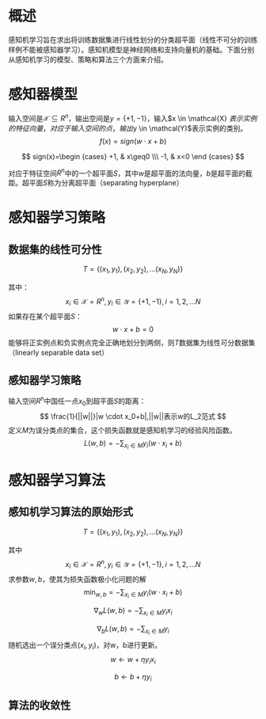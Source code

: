 # 概述

  感知机学习旨在求出将训练数据集进行线性划分的分类超平面（线性不可分的训练样例不能被感知器学习）。感知机模型是神经网络和支持向量机的基础。下面分别从感知机学习的模型、策略和算法三个方面来介绍。

# 感知器模型



输入空间是$\mathcal{X}\subseteq R^n$，输出空间是$y=\{+1,-1\}$，输入$x \in  \mathcal{X} $表示实例的特征向量，对应于输入空间的点，输出$y \in \mathcal(Y)$表示实例的类别。
$$
f(x)=sign(w\cdot x + b)
$$

$$
sign(x)=\begin {cases}
+1, & x\geq0 \\\
-1, & x<0
\end {cases}
$$

对应于特征空间$R^n$中的一个超平面$S$，其中$w$是超平面的法向量，$b$是超平面的截距。超平面$S$称为分离超平面（separating hyperplane）

# 感知器学习策略

## 数据集的线性可分性

$$
T=\{(x_1,y_1),(x_2,y_2),...(x_N,y_N)\}
$$

其中：
$$
x_i \in \mathcal{X}=R^n,y_i \in \mathcal{Y}=\{+1,-1\},i=1,2,...N
$$
如果存在某个超平面$S$：
$$
w \cdot x + b = 0 
$$
能够将正实例点和负实例点完全正确地划分到两侧，则$T$数据集为线性可分数据集（linearly separable data set）

## 感知器学习策略

输入空间$R^n$中国任一点$x_0$到超平面$S$的距离：
$$
\frac{1}{||w||}|w \cdot x_0+b|,||w||表示w的L_2范式
$$
定义$M$为误分类点的集合，这个损失函数就是感知机学习的经验风险函数。
$$
L(w,b)= -\sum_{x_i \in M}y_i(w \cdot x_i+b)
$$

# 感知器学习算法

## 感知机学习算法的原始形式

$$
T=\{(x_1,y_1),(x_2,y_2),...(x_N,y_N)\}
$$

其中
$$
x_i \in \mathcal{X}=R^n,y_i \in \mathcal{Y}=\{+1,-1\},i=1,2,...N
$$
求参数$w,b$，使其为损失函数极小化问题的解
$$
\min_{w,b}=-\sum_{x_i \in M}y_i(w \cdot x_i +b)
$$

$$
\nabla _w L(w,b)=-\sum_{x_i \in M}y_ix_i
$$





$$
\nabla _b L(w,b)=-\sum_{x_i \in M}y_i
$$
随机选出一个误分类点$(x_i,y_i)$，对w，b进行更新。
$$
w\leftarrow w + \eta y_i x_i
$$

$$
b\leftarrow b+\eta y_i
$$

## 算法的收敛性







































